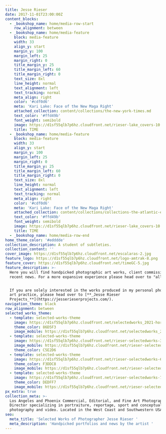 ```yaml
---
title: Jesse Rieser
date: 2017-11-01T23:00:00Z
content_blocks:
  - _bookshop_name: home/media-row-start
    row_alignment: between
  - _bookshop_name: home/media-feature
    block: media-feature
    width: 33
    align_y: start
    margin_y: 100
    margin_left: 25
    margin_right: 0
    title_margin_y: 25
    title_margin_left: 60
    title_margin_right: 0
    text_size: 8xl
    line_height: normal
    text_alignment: left
    text_tracking: normal
    meta_align: right
    color: '#cdf0d6'
    meta: 'Kari Lake: Face of the New Maga Right'
    attached_collection: content/collections/the-new-york-times.md
    text_color: '#ffd49b'
    font_weight: semibold
    image: https://d1sf55qlb7p6hz.cloudfront.net/rieser-lake_covers-10.jpg
    title: TIME
  - _bookshop_name: home/media-feature
    block: media-feature
    width: 33
    align_y: start
    margin_y: 100
    margin_left: 25
    margin_right: 0
    title_margin_y: 25
    title_margin_left: 60
    title_margin_right: 0
    text_size: 8xl
    line_height: normal
    text_alignment: left
    text_tracking: normal
    meta_align: right
    color: '#cdf0d6'
    meta: 'Kari Lake: Face of the New Maga Right'
    attached_collection: content/collections/collections-the-atlantic-election.md
    text_color: '#ffd49b'
    font_weight: semibold
    image: https://d1sf55qlb7p6hz.cloudfront.net/rieser-lake_covers-10.jpg
    title: TIME
  - _bookshop_name: home/media-row-end
home_theme_color: '#edddde'
collection_description: A student of subtleties.
collection_content: ''
cover_image: https://d1sf55qlb7p6hz.cloudfront.net/escalaras-2.jpg
feature_logo: https://d1sf55qlb7p6hz.cloudfront.net/logo-amtrak-8.png
feature_cover: https://d1sf55qlb7p6hz.cloudfront.net/timeGC-5.jpg
feature_description: >-
  Here you will find handpicked photographic art works, client commissions, and
  recent news. For a more expansive experience please head over to "all works."


  If you are solely interested in the works produced in my personal photographic
  art practice, please head over to [**_Jesse Rieser
  Projects_**](https://jesserieserprojects.com/).
navigation_theme: black
row_alignment: between
selected_works_theme:
  - template: selected-works-theme
    image: https://d1sf55qlb7p6hz.cloudfront.net/selectedworks_2021-horizontal-2.jpg
    theme_color: 86D5F3
    image_mobile: https://d1sf55qlb7p6hz.cloudfront.net/selectedworks_2021-vertical-2.jpg
  - template: selected-works-theme
    image: https://d1sf55qlb7p6hz.cloudfront.net/rieser-selectedworks-3.jpg
    image_mobile: https://d1sf55qlb7p6hz.cloudfront.net/rieser-selectedworks_verts-3.jpg
    theme_color: C5E2D6
  - template: selected-works-theme
    image: https://d1sf55qlb7p6hz.cloudfront.net/rieser-selectedworks-6.jpg
    theme_color: F3DDC8
    image_mobile: https://d1sf55qlb7p6hz.cloudfront.net/rieser-selectedworks_verts-6.jpg
  - template: selected-works-theme
    image: https://d1sf55qlb7p6hz.cloudfront.net/rieser-selectedworks-7.jpg
    theme_color: DEDFF7
    image_mobile: https://d1sf55qlb7p6hz.cloudfront.net/rieser-selectedworks_verts-7.jpg
px_extra: true
collection_meta: >-
  Los Angeles and Phoenix Commercial, Editorial, and Fine Art Photographer &
  Director specializing in portraiture, reportage, sport and conceptual
  photography and video. Located in the West Coast and Southwestern USA. 
seo:
  meta_title: 'Selected Works of Photographer Jesse Rieser '
  meta_description: 'Handpicked portfolios and news by the artist '
---
```

